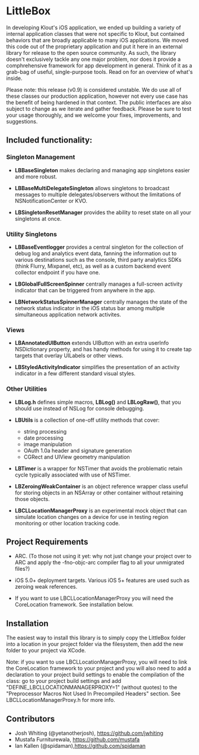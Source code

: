 LittleBox
=========

In developing Klout's iOS application, we ended up building a variety of
internal application classes that were not specific to Klout, but contained
behaviors that are broadly applicable to many iOS applications. We moved this
code out of the proprietary application and put it here in an external library
for release to the open source community. As such, the library doesn't
exclusively tackle any one major problem, nor does it provide a comphrehensive
framework for app development in general. Think of it as a grab-bag of useful,
single-purpose tools. Read on for an overview of what's inside.

Please note: this release (v0.9) is considered unstable. We do use all of these
classes our production application, however not every use case has the benefit
of being hardened in that context. The public interfaces are also subject to
change as we iterate and gather feedback. Please be sure to test your usage
thoroughly, and we welcome your fixes, improvements, and suggestions.

Included functionality:
-----------------------

### Singleton Management

* **LBBaseSingleton** makes declaring and managing app singletons easier and more
  robust.
  
* **LBBaseMultiDelegateSingleton** allows singletons to broadcast messages to
  multiple delegates/observers without the limitations of NSNotificationCenter
  or KVO.

* **LBSingletonResetManager** provides the ability to reset state on all your
  singletons at once.

### Utility Singletons

* **LBBaseEventlogger** provides a central singleton for the collection of debug log
  and analytics event data, fanning the information out to various destinations
  such as the console, third party analytics SDKs (think Flurry, Mixpanel, etc),
  as well as a custom backend event collector endpoint if you have one.

* **LBGlobalFullScreenSpinner** centrally manages a full-screen activity indicator
  that can be triggered from anywhere in the app.

* **LBNetworkStatusSpinnerManager** centrally manages the state of the network
  status indicator in the iOS status bar among multiple simultaneous application
  network activites.

### Views

* **LBAnnotatedUIButton** extends UIButton with an extra userInfo NSDictionary
  property, and has handy methods for using it to create tap targets that
  overlay UILabels or other views.

* **LBStyledActivityIndicator** simplifies the presentation of an activity indicator
  in a few different standard visual styles.

### Other Utilities

* **LBLog.h** defines simple macros, **LBLog()** and **LBLogRaw()**, that you should use
  instead of NSLog for console debugging.

* **LBUtils** is a collection of one-off utility methods that cover:
  * string processing
  * date processing
  * image manipulation
  * OAuth 1.0a header and signature generation
  * CGRect and UIView geometry manipulation

* **LBTimer** is a wrapper for NSTimer that avoids the problematic retain cycle
  typically associated with use of NSTimer.

* **LBZeroingWeakContainer** is an object reference wrapper class useful for storing
  objects in an NSArray or other container without retaining those objects.

* **LBCLLocationManagerProxy** is an experimental mock object that can simulate
  location changes on a device for use in testing region monitoring or other
  location tracking code.

Project Requirements
--------------------

* ARC. (To those not using it yet: why not just change your project over to ARC
  and apply the -fno-objc-arc compiler flag to all your unmigrated files?)

* iOS 5.0+ deployment targets. Various iOS 5+ features are used such as zeroing
  weak references.

* If you want to use LBCLLocationManagerProxy you will need the CoreLocation
  framework. See installation below.

Installation
------------

The easiest way to install this library is to simply copy the LittleBox folder
into a location in your project folder via the filesystem, then add the new
folder to your project via XCode.

Note: if you want to use LBCLLocationManagerProxy, you will need to link the
CoreLocation framework to your project and you will also need to add a
declaration to your project build settings to enable the compilation of the
class: go to your project build settings and add
"DEFINE_LBCLLOCATIONMANAGERPROXY=1" (without quotes) to the "Preprocessor Macros
Not Used In Precompiled Headers" section. See LBCLLocationManagerProxy.h for
more info.

Contributors
------------

* Josh Whiting (@yetanotherjosh), https://github.com/jwhiting
* Mustafa Furniturewala, https://github.com/mustafa
* Ian Kallen (@spidaman),https://github.com/spidaman

